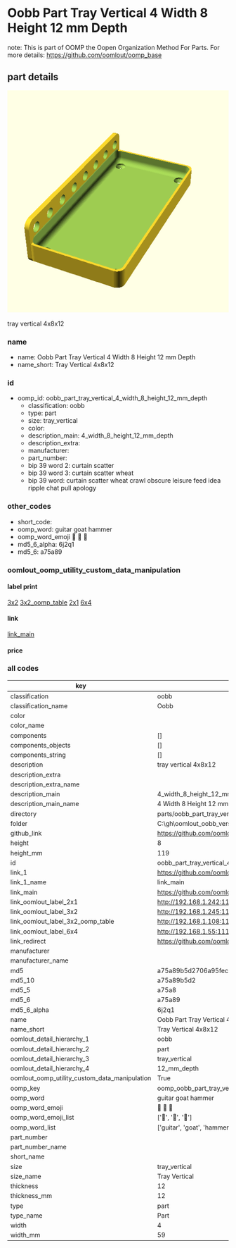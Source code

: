# Oobb Part Tray Vertical 4 Width 8 Height 12 mm Depth  

note: This is part of OOMP the Oopen Organization Method For Parts. For more details: https://github.com/oomlout/oomp_base

##  part details
  

[![](3dpr.png)](3dpr.png)

tray vertical 4x8x12



### name
* name: Oobb Part Tray Vertical 4 Width 8 Height 12 mm Depth
* name_short: Tray Vertical 4x8x12 
### id
* oomp_id: oobb_part_tray_vertical_4_width_8_height_12_mm_depth
  * classification: oobb
  * type: part
  * size: tray_vertical
  * color: 
  * description_main: 4_width_8_height_12_mm_depth
  * description_extra: 
  * manufacturer: 
  * part_number: 
  * bip 39 word 2: curtain scatter
  * bip 39 word 3: curtain scatter wheat
  * bip 39 word: curtain scatter wheat crawl obscure leisure feed idea ripple chat pull apology

### other_codes
* short_code: 
* oomp_word: guitar goat hammer
* oomp_word_emoji :guitar: :goat: :hammer:
* md5_6_alpha: 6j2q1
* md5_6: a75a89






### oomlout_oomp_utility_custom_data_manipulation
#### label print
[3x2](http://192.168.1.245:1112/?label=oomp%206j2q1)
[3x2_oomp_table](http://192.168.1.108:1112/?label=oomp%206j2q1)
[2x1](http://192.168.1.242:1112/?label=oomp%206j2q1)
[6x4](http://192.168.1.55:1112/?label=oomp%206j2q1)    

#### link

[link_main](https://github.com/oomlout/oomlout_oobb_version_4_generated_parts/tree/main/navigation_oomp/oobb/part/tray_vertical/4_width_8_height_12_mm_depth/part)                              

#### price







### all codes 
| key | value |  
| --- | --- |  
| classification | oobb |  
| classification_name | Oobb |  
| color |  |  
| color_name |  |  
| components | [] |  
| components_objects | [] |  
| components_string | [] |  
| description | tray vertical 4x8x12 |  
| description_extra |  |  
| description_extra_name |  |  
| description_main | 4_width_8_height_12_mm_depth |  
| description_main_name | 4 Width 8 Height 12 mm Depth |  
| directory | parts/oobb_part_tray_vertical_4_width_8_height_12_mm_depth |  
| folder | C:\gh\oomlout_oobb_version_4_generated_parts\parts\oobb_part_tray_vertical_4_width_8_height_12_mm_depth |  
| github_link | https://github.com/oomlout/oomlout_oomp_part_src/tree/main/parts/oobb_part_tray_vertical_4_width_8_height_12_mm_depth |  
| height | 8 |  
| height_mm | 119 |  
| id | oobb_part_tray_vertical_4_width_8_height_12_mm_depth |  
| link_1 | https://github.com/oomlout/oomlout_oobb_version_4_generated_parts/tree/main/navigation_oomp/oobb/part/tray_vertical/4_width_8_height_12_mm_depth/part |  
| link_1_name | link_main |  
| link_main | https://github.com/oomlout/oomlout_oobb_version_4_generated_parts/tree/main/navigation_oomp/oobb/part/tray_vertical/4_width_8_height_12_mm_depth/part |  
| link_oomlout_label_2x1 | http://192.168.1.242:1112/?label=oomp%206j2q1 |  
| link_oomlout_label_3x2 | http://192.168.1.245:1112/?label=oomp%206j2q1 |  
| link_oomlout_label_3x2_oomp_table | http://192.168.1.108:1112/?label=oomp%206j2q1 |  
| link_oomlout_label_6x4 | http://192.168.1.55:1112/?label=oomp%206j2q1 |  
| link_redirect | https://github.com/oomlout/oomlout_oobb_version_4_generated_parts/tree/main/parts/oobb_tray_vertical_04_08_12 |  
| manufacturer |  |  
| manufacturer_name |  |  
| md5 | a75a89b5d2706a95fecc232bf3f019b1 |  
| md5_10 | a75a89b5d2 |  
| md5_5 | a75a8 |  
| md5_6 | a75a89 |  
| md5_6_alpha | 6j2q1 |  
| name | Oobb Part Tray Vertical 4 Width 8 Height 12 mm Depth |  
| name_short | Tray Vertical 4x8x12  |  
| oomlout_detail_hierarchy_1 | oobb |  
| oomlout_detail_hierarchy_2 | part |  
| oomlout_detail_hierarchy_3 | tray_vertical |  
| oomlout_detail_hierarchy_4 | 12_mm_depth |  
| oomlout_oomp_utility_custom_data_manipulation | True |  
| oomp_key | oomp_oobb_part_tray_vertical_4_width_8_height_12_mm_depth |  
| oomp_word | guitar goat hammer |  
| oomp_word_emoji | :guitar: :goat: :hammer: |  
| oomp_word_emoji_list | [':guitar:', ':goat:', ':hammer:'] |  
| oomp_word_list | ['guitar', 'goat', 'hammer'] |  
| part_number |  |  
| part_number_name |  |  
| short_name |  |  
| size | tray_vertical |  
| size_name | Tray Vertical |  
| thickness | 12 |  
| thickness_mm | 12 |  
| type | part |  
| type_name | Part |  
| width | 4 |  
| width_mm | 59 |  
